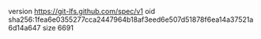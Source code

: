 version https://git-lfs.github.com/spec/v1
oid sha256:1fea6e0355277cca2447964b18af3eed6e507d51878f6ea14a37521a6d14a647
size 6691
